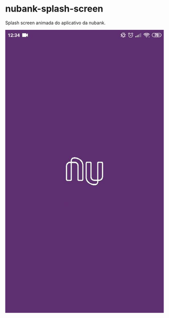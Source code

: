 # nubank-splash-screen
 Splash screen animada do aplicativo da nubank.

![](https://github.com/NionBr/nubank-splash-screen/blob/main/assets/gifs/GIF-201013_124225.gif)

